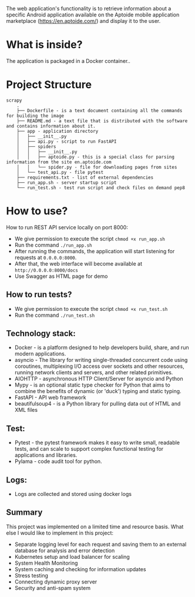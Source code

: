 The web application's functionality is to retrieve information about a specific Android application available on the Aptoide mobile application marketplace (https://en.aptoide.com/) and display it to the user.

What is inside?
===========
The application is packaged in a Docker container..

Project Structure
=================
```
scrapy
    .
    ├── Dockerfile - is a text document containing all the commands for building the image
    ├── README.md - a text file that is distributed with the software and contains information about it.
    ├── app - application directory
    │   ├── __init__.py
    │   ├── api.py - script to run FastAPI
    │   ├── spiders 
    │   │   ├── __init__.py
    │   │   ├── aptoide.py - this is a special class for parsing information from the site en.aptoide.com
    │   │   └── spider.py - file for downloading pages from sites
    │   └── test_api.py - file pytest
    ├── requirements.txt - list of external dependencies
    ├── run_app.sh - server startup script
    └── run_test.sh - test run script and check files on demand pep8
```
How to use?
=================

How to run REST API service locally on port 8000:
* We give permission to execute the script `chmod +x run_app.sh`
* Run the command `./run_app.sh`
* After running the commands, the application will start listening for requests at `0.0.0.0:8000`.
* After that, the web interface will become available at `http://0.0.0.0:8000/docs`
* Use Swagger as HTML page for demo

How to run tests?
-----------------------------
* We give permission to execute the script `chmod +x run_test.sh`
* Run the command `./run_test.sh`

Technology stack:
-----------------
* Docker - is a platform designed to help developers build, share, and run modern applications.
* asyncio - The library for writing single-threaded concurrent code using coroutines, multiplexing I/O access over sockets and other resources, running network clients and servers, and other related primitives.
* AIOHTTP - asynchronous HTTP Client/Server for asyncio and Python
* Mypy - is an optional static type checker for Python that aims to combine the benefits of dynamic (or 'duck') typing and static typing.
* FastAPI - API web framework
* beautifulsoup4 - is a Python library for pulling data out of HTML and XML files
 
Test:
-----
* Pytest - the pytest framework makes it easy to write small, readable tests, and can scale to support complex functional testing for applications and libraries.
* Pylama - code audit tool for python.

Logs:
-----
* Logs are collected and stored using docker logs

Summary
-------
This project was implemented on a limited time and resource basis.
What else I would  like to implement in this project:
* Separate logging level for each request and saving them to an external database for analysis and error detection
* Kubernetes setup and load balancer for scaling
* System Health Monitoring
* System caching and checking for information updates
* Stress testing
* Connecting dynamic proxy server
* Security and anti-spam system


